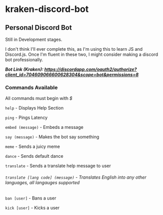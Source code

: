 # kraken-discord-bot

## Personal Discord Bot

Still in Development stages.

I don't think I'll ever complete this, as I'm using this to learn JS and Discord.js. Once I'm fluent in these two, I might consider making a discord bot professionally.

***Bot Link (Kraken): https://discordapp.com/oauth2/authorize?client_id=704609066600628304&scope=bot&permissions=8***

### Commands Available

All commands must begin with _$_

`help` - Displays Help Section

`ping` - Pings Latency

`embed (message)` - Embeds a message

`say (message)` - Makes the bot say something

`meme` - Sends a juicy meme

`dance` - Sends default dance

`translate` - Sends a translate help message to user

###### `translate [lang code] (message)` - Translates English into any other languages, all langauges supported

`ban [user]` - Bans a user

`kick [user]` - Kicks a user